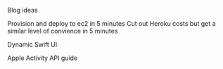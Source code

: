 Blog ideas

Provision and deploy to ec2 in 5 minutes
    Cut out Heroku costs but get a similar level of convience in 5 minutes

Dynamic Swift UI

Apple Activity API guide


